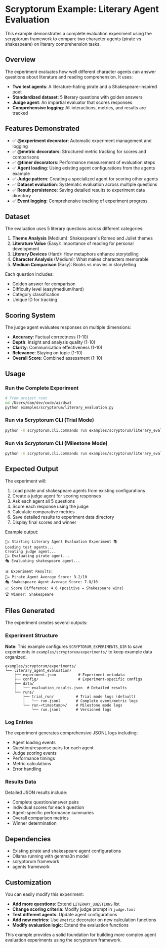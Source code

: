 # Scryptorum Example: Literary Agent Evaluation

This example demonstrates a complete evaluation experiment using the scryptorum framework to compare two character agents (pirate vs shakespeare) on literary comprehension tasks.

## Overview

The experiment evaluates how well different character agents can answer questions about literature and reading comprehension. It uses:

- **Two test agents**: A literature-hating pirate and a Shakespeare-inspired poet
- **Standardized dataset**: 5 literary questions with golden answers
- **Judge agent**: An impartial evaluator that scores responses
- **Comprehensive logging**: All interactions, metrics, and results are tracked

## Features Demonstrated

- ✅ **@experiment decorator**: Automatic experiment management and logging
- ✅ **@metric decorators**: Structured metric tracking for scores and comparisons  
- ✅ **@timer decorators**: Performance measurement of evaluation steps
- ✅ **Agent loading**: Using existing agent configurations from the agents example
- ✅ **Judge pattern**: Creating a specialized agent for scoring other agents
- ✅ **Dataset evaluation**: Systematic evaluation across multiple questions
- ✅ **Result persistence**: Saving detailed results to experiment data directory
- ✅ **Event logging**: Comprehensive tracking of experiment progress

## Dataset

The evaluation uses 5 literary questions across different categories:

1. **Theme Analysis** (Medium): Shakespeare's Romeo and Juliet themes
2. **Literature Value** (Easy): Importance of reading for personal development  
3. **Literary Devices** (Hard): How metaphors enhance storytelling
4. **Character Analysis** (Medium): What makes characters memorable
5. **Medium Comparison** (Easy): Books vs movies in storytelling

Each question includes:
- Golden answer for comparison
- Difficulty level (easy/medium/hard)
- Category classification
- Unique ID for tracking

## Scoring System

The judge agent evaluates responses on multiple dimensions:

- **Accuracy**: Factual correctness (1-10)
- **Depth**: Insight and analysis quality (1-10)  
- **Clarity**: Communication effectiveness (1-10)
- **Relevance**: Staying on topic (1-10)
- **Overall Score**: Combined assessment (1-10)

## Usage

### Run the Complete Experiment

```bash
# From project root
cd /Users/dan/dev/code/ai/dsat
python examples/scryptorum/literary_evaluation.py
```

### Run via Scryptorum CLI (Trial Mode)

```bash
python -m scryptorum.cli.commands run examples/scryptorum/literary_evaluation.py
```

### Run via Scryptorum CLI (Milestone Mode) 

```bash
python -m scryptorum.cli.commands run examples/scryptorum/literary_evaluation.py --milestone
```

## Expected Output

The experiment will:

1. Load pirate and shakespeare agents from existing configurations
2. Create a judge agent for scoring responses
3. Ask each agent all 5 questions
4. Score each response using the judge
5. Calculate comparative metrics
6. Save detailed results to experiment data directory
7. Display final scores and winner

Example output:
```
🏴‍☠️ Starting Literary Agent Evaluation Experiment 📚
Loading test agents...
Creating judge agent...
🏴‍☠️ Evaluating pirate agent...
🎭 Evaluating shakespeare agent...

📊 Experiment Results:
🏴‍☠️ Pirate Agent Average Score: 3.2/10
🎭 Shakespeare Agent Average Score: 7.8/10
📈 Score Difference: 4.6 (positive = Shakespeare wins)
🏆 Winner: Shakespeare
```

## Files Generated

The experiment creates several outputs:

### Experiment Structure

**Note**: This example configures `SCRYPTORUM_EXPERIMENTS_DIR` to save experiments in `examples/scryptorum/experiments/` to keep example data organized.

```
examples/scryptorum/experiments/
└── literary_agent_evaluation/
    ├── experiment.json          # Experiment metadata
    ├── config/                  # Experiment-specific configs
    ├── data/
    │   └── evaluation_results.json  # Detailed results
    └── runs/
        ├── trial_run/          # Trial mode logs (default)
        │   └── run.jsonl       # Complete event/metric logs
        └── run-<timestamp>/    # Milestone mode logs
            └── run.jsonl       # Versioned logs
```

### Log Entries

The experiment generates comprehensive JSONL logs including:

- Agent loading events
- Question/response pairs for each agent
- Judge scoring events  
- Performance timings
- Metric calculations
- Error handling

### Results Data

Detailed JSON results include:
- Complete question/answer pairs
- Individual scores for each question
- Agent-specific performance summaries
- Overall comparison metrics
- Winner determination

## Dependencies

- Existing pirate and shakespeare agent configurations
- Ollama running with gemma3n model
- scryptorum framework
- agents framework

## Customization

You can easily modify this experiment:

- **Add more questions**: Extend `LITERARY_QUESTIONS` list
- **Change scoring criteria**: Modify judge prompt in `judge.toml`
- **Test different agents**: Update agent configurations
- **Add new metrics**: Use `@metric` decorator on new calculation functions
- **Modify evaluation logic**: Extend the evaluation functions

This example provides a solid foundation for building more complex agent evaluation experiments using the scryptorum framework.